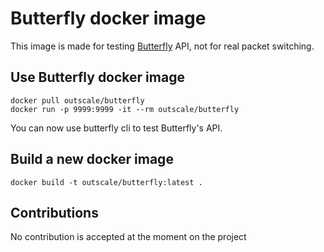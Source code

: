 # Butterfly docker image

This image is made for testing [Butterfly](https://github.com/outscale/butterfly) API, not for real packet switching.

## Use Butterfly docker image

```
docker pull outscale/butterfly
docker run -p 9999:9999 -it --rm outscale/butterfly
```

You can now use butterfly cli to test Butterfly's API.

## Build a new docker image

```
docker build -t outscale/butterfly:latest .
```
## Contributions

No contribution is accepted at the moment on the project

